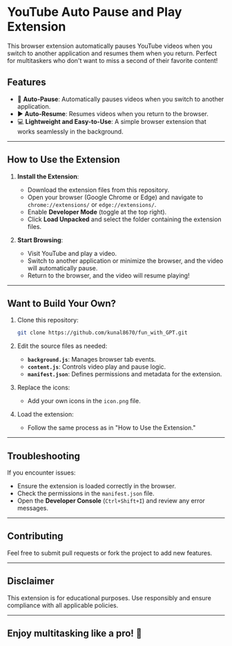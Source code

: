
# YouTube Auto Pause and Play Extension  

This browser extension automatically pauses YouTube videos when you switch to another application and resumes them when you return. Perfect for multitaskers who don't want to miss a second of their favorite content!  

## Features  
- 🎥 **Auto-Pause**: Automatically pauses videos when you switch to another application.  
- ▶️ **Auto-Resume**: Resumes videos when you return to the browser.  
- 💻 **Lightweight and Easy-to-Use**: A simple browser extension that works seamlessly in the background.  

---

## How to Use the Extension  

1. **Install the Extension**:  
   - Download the extension files from this repository.  
   - Open your browser (Google Chrome or Edge) and navigate to `chrome://extensions/` or `edge://extensions/`.  
   - Enable **Developer Mode** (toggle at the top right).  
   - Click **Load Unpacked** and select the folder containing the extension files.  

2. **Start Browsing**:  
   - Visit YouTube and play a video.  
   - Switch to another application or minimize the browser, and the video will automatically pause.  
   - Return to the browser, and the video will resume playing!  

---

## Want to Build Your Own?  

1. Clone this repository:  
   ```bash
   git clone https://github.com/kunal8670/fun_with_GPT.git
   ```  

2. Edit the source files as needed:  
   - **`background.js`**: Manages browser tab events.  
   - **`content.js`**: Controls video play and pause logic.  
   - **`manifest.json`**: Defines permissions and metadata for the extension.  

3. Replace the icons:  
   - Add your own icons in the `icon.png` file.  

4. Load the extension:  
   - Follow the same process as in "How to Use the Extension."  

---

## Troubleshooting  
If you encounter issues:  
- Ensure the extension is loaded correctly in the browser.  
- Check the permissions in the `manifest.json` file.  
- Open the **Developer Console** (`Ctrl+Shift+I`) and review any error messages.  

---

## Contributing  
Feel free to submit pull requests or fork the project to add new features.  

---

## Disclaimer  
This extension is for educational purposes. Use responsibly and ensure compliance with all applicable policies.  

---

Enjoy multitasking like a pro! 🚀  
---
